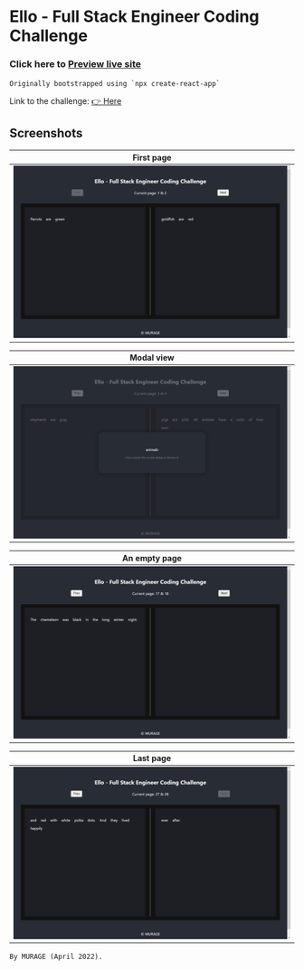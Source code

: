 # Ello - Full Stack Engineer Coding Challenge

### Click here to [Preview live site](https://ello-test.netlify.app)

    Originally bootstrapped using `npx create-react-app`

Link to the challenge: [👉 Here](https://github.com/ElloTechnology/full-stack-test)

## Screenshots

|        First page         |
|:-------------------------:|
| ![](screenshots/img1.png) |

|         Modal view         |
|:--------------------------:|
| ![](screenshots/modal.png) |

|       An empty page       |
|:-------------------------:|
| ![](screenshots/img2.png) |

|         Last page         |
|:-------------------------:|
| ![](screenshots/img3.png) |


`By MURAGE (April 2022).`